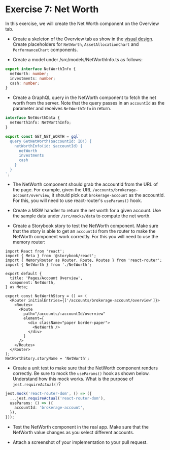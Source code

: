 # Exercise 7: Net Worth

In this exercise, we will create the Net Worth component on the Overview tab.

- Create a skeleton of the Overview tab as show in the
  [visual design](https://www.figma.com/file/UdOTt1Z2fTnm0Cbi0FA1We/Bullsfirst).
  Create placeholders for `NetWorth`, `AssetAllocationChart` and
  `PerformanceChart` components.

- Create a model under /src/models/NetWorthInfo.ts as follows:

```ts
export interface NetWorthInfo {
  netWorth: number;
  investments: number;
  cash: number;
}
```

- Create a GraphQL query in the NetWorth component to fetch the net worth from
  the server. Note that the query passes in an `accountId` as the parameter and
  receives `NetWorthInfo` in return.

```ts
interface NetWorthData {
  netWorthInfo: NetWorthInfo;
}

export const GET_NET_WORTH = gql`
  query GetNetWorth($accountId: ID!) {
    netWorthInfo(id: $accountId) {
      netWorth
      investments
      cash
    }
  }
`;
```

- The NetWorth component should grab the accountId from the URL of the page. For
  example, given the URL `/accounts/brokerage-account/overview`, it should pick
  out `brokerage-account` as the accountId. For this, you will need to use
  react-router's `useParams()` hook.

- Create a MSW handler to return the net worth for a given account. Use the
  sample data under `/src/mocks/data` to compute the net worth.

- Create a Storybook story to test the NetWorth component. Make sure that the
  story is able to get an `accountId` from the router to make the NetWorth
  component work correctly. For this you will need to use the memory router:

```tsx
import React from 'react';
import { Meta } from '@storybook/react';
import { MemoryRouter as Router, Route, Routes } from 'react-router';
import { NetWorth } from './NetWorth';

export default {
  title: 'Pages/Account Overview',
  component: NetWorth,
} as Meta;

export const NetWorthStory = () => (
  <Router initialEntries={['/accounts/brokerage-account/overview']}>
    <Routes>
      <Route
        path="/accounts/:accountId/overview"
        element={
          <div className="paper border-paper">
            <NetWorth />
          </div>
        }
      />
    </Routes>
  </Router>
);
NetWorthStory.storyName = 'NetWorth';
```

- Create a unit test to make sure that the NetWorth component renders correctly.
  Be sure to mock the `useParams()` hook as shown below. Understand how this
  mock works. What is the purpose of `jest.requireActual()`?

```ts
jest.mock('react-router-dom', () => ({
  ...jest.requireActual('react-router-dom'),
  useParams: () => ({
    accountId: 'brokerage-account',
  }),
}));
```

- Test the NetWorth component in the real app. Make sure that the NetWorth value
  changes as you select different accounts.

- Attach a screenshot of your implementation to your pull request.
